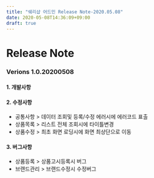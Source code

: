 ```yaml
---
title: "쉐리샵 어드민 Release Note-2020.05.08"
date: 2020-05-08T14:36:09+09:00
draft: true
---
```

# Release Note
### Verions 1.0.20200508
#### 1. 개발사항
#### 2. 수정사항
   * 공통사항 > 데이터 조회및 등록/수정 에러시에 에러코드 표출 
   * 상품목록 > 리스트 전체 조회시에 타이틀변경
   * 상품수정 > 최초 화면 로딩시에 화면 최상단으로 이동
#### 3. 버그사항
   * 상품등록 > 상품고시등록시 버그
   * 브랜드관리 > 브랜드수정시 수정버그

